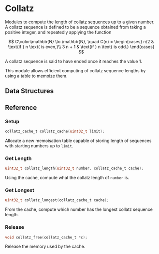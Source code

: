 # Collatz

Modules to compute the length of collatz sequences up to a given number. A collatz sequence is defined to be a sequence obtained from taking a positive integer, and repeatedly applying the function

$$
C\colon\mathbb{N} \to \mathbb{N}, \quad C(n) = \begin{cases}
  n/2 & \text{if } n \text{ is even,}\\
  3 n + 1 & \text{if } n \text{ is odd.}
\end{cases}
$$

A collatz sequence is said to have ended once it reaches the value 1.

This module allows efficient computing of collatz sequence lengths by using a table to memoize them.

## Data Structures

## Reference

### Setup

```c
collatz_cache_t collatz_cache(uint32_t limit);
```

Allocate a new memoisation table capable of storing length of sequences with starting numbers up to `limit`.

### Get Length

```c
uint32_t collatz_length(uint32_t number, collatz_cache_t cache);
```

Using the cache, compute what the collatz length of `number` is.

### Get Longest

```c
uint32_t collatz_longest(collatz_cache_t cache);
```

From the cache, compute which number has the longest collatz sequence length.

### Release

```c
void collatz_free(collatz_cache_t *c);
```

Release the memory used by the cache.
